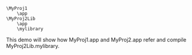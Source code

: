     \MyProj1
        \app
    \MyProj2Lib
        \app
        \mylibrary

This demo will show how MyProj1.app and MyProj2.app refer and compile MyProj2Lib.mylibrary.
